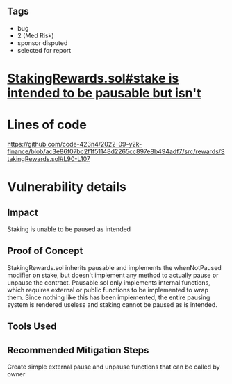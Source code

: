 ## Tags

- bug
- 2 (Med Risk)
- sponsor disputed
- selected for report

# [StakingRewards.sol#stake is intended to be pausable but isn't](https://github.com/code-423n4/2022-09-y2k-finance-findings/issues/38) 

# Lines of code

https://github.com/code-423n4/2022-09-y2k-finance/blob/ac3e86f07bc2f1f51148d2265cc897e8b494adf7/src/rewards/StakingRewards.sol#L90-L107


# Vulnerability details

## Impact

Staking is unable to be paused as intended

## Proof of Concept

StakingRewards.sol inherits pausable and implements the whenNotPaused modifier on stake, but doesn't implement any method to actually pause or unpause the contract. Pausable.sol only implements internal functions, which requires external or public functions to be implemented to wrap them. Since nothing like this has been implemented, the entire pausing system is rendered useless and staking cannot be paused as is intended.

## Tools Used

## Recommended Mitigation Steps

Create simple external pause and unpause functions that can be called by owner